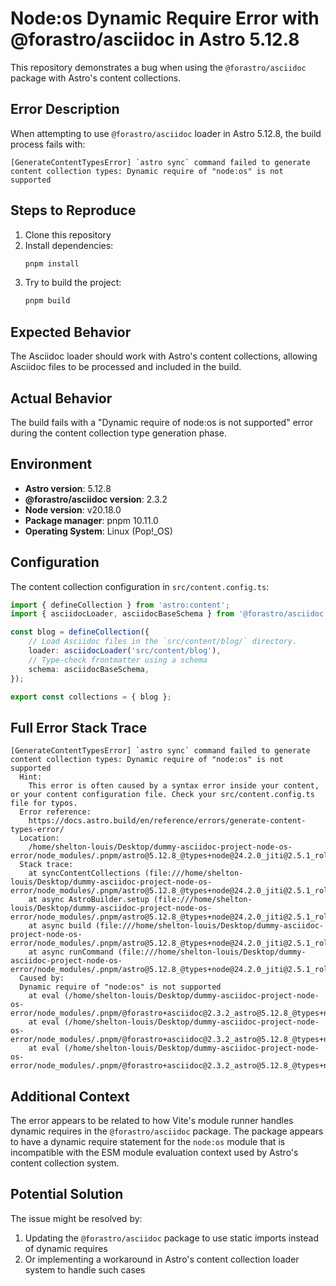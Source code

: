 # Node:os Dynamic Require Error with @forastro/asciidoc in Astro 5.12.8

This repository demonstrates a bug when using the `@forastro/asciidoc` package with Astro's content collections.

## Error Description

When attempting to use `@forastro/asciidoc` loader in Astro 5.12.8, the build process fails with:

```
[GenerateContentTypesError] `astro sync` command failed to generate content collection types: Dynamic require of "node:os" is not supported
```

## Steps to Reproduce

1. Clone this repository
2. Install dependencies:
   ```bash
   pnpm install
   ```
3. Try to build the project:
   ```bash
   pnpm build
   ```

## Expected Behavior

The Asciidoc loader should work with Astro's content collections, allowing Asciidoc files to be processed and included in the build.

## Actual Behavior

The build fails with a "Dynamic require of node:os is not supported" error during the content collection type generation phase.

## Environment

- **Astro version**: 5.12.8
- **@forastro/asciidoc version**: 2.3.2
- **Node version**: v20.18.0
- **Package manager**: pnpm 10.11.0
- **Operating System**: Linux (Pop!_OS)

## Configuration

The content collection configuration in `src/content.config.ts`:

```typescript
import { defineCollection } from 'astro:content';
import { asciidocLoader, asciidocBaseSchema } from '@forastro/asciidoc';

const blog = defineCollection({
	// Load Asciidoc files in the `src/content/blog/` directory.
	loader: asciidocLoader('src/content/blog'),
	// Type-check frontmatter using a schema
	schema: asciidocBaseSchema,
});

export const collections = { blog };
```

## Full Error Stack Trace

```
[GenerateContentTypesError] `astro sync` command failed to generate content collection types: Dynamic require of "node:os" is not supported
  Hint:
    This error is often caused by a syntax error inside your content, or your content configuration file. Check your src/content.config.ts file for typos.
  Error reference:
    https://docs.astro.build/en/reference/errors/generate-content-types-error/
  Location:
    /home/shelton-louis/Desktop/dummy-asciidoc-project-node-os-error/node_modules/.pnpm/astro@5.12.8_@types+node@24.2.0_jiti@2.5.1_rollup@4.46.2_typescript@5.9.2/node_modules/astro/dist/core/sync/index.js:219:11
  Stack trace:
    at syncContentCollections (file:///home/shelton-louis/Desktop/dummy-asciidoc-project-node-os-error/node_modules/.pnpm/astro@5.12.8_@types+node@24.2.0_jiti@2.5.1_rollup@4.46.2_typescript@5.9.2/node_modules/astro/dist/core/sync/index.js:219:11)
    at async AstroBuilder.setup (file:///home/shelton-louis/Desktop/dummy-asciidoc-project-node-os-error/node_modules/.pnpm/astro@5.12.8_@types+node@24.2.0_jiti@2.5.1_rollup@4.46.2_typescript@5.9.2/node_modules/astro/dist/core/build/index.js:100:5)
    at async build (file:///home/shelton-louis/Desktop/dummy-asciidoc-project-node-os-error/node_modules/.pnpm/astro@5.12.8_@types+node@24.2.0_jiti@2.5.1_rollup@4.46.2_typescript@5.9.2/node_modules/astro/dist/core/build/index.js:45:3)
    at async runCommand (file:///home/shelton-louis/Desktop/dummy-asciidoc-project-node-os-error/node_modules/.pnpm/astro@5.12.8_@types+node@24.2.0_jiti@2.5.1_rollup@4.46.2_typescript@5.9.2/node_modules/astro/dist/cli/index.js:142:7)
  Caused by:
  Dynamic require of "node:os" is not supported
    at eval (/home/shelton-louis/Desktop/dummy-asciidoc-project-node-os-error/node_modules/.pnpm/@forastro+asciidoc@2.3.2_astro@5.12.8_@types+node@24.2.0_jiti@2.5.1_rollup@4.46.2_types_bb9f723493abc33e9e95b288c1718144/node_modules/@forastro/asciidoc/index.js:7:7238)
    at eval (/home/shelton-louis/Desktop/dummy-asciidoc-project-node-os-error/node_modules/.pnpm/@forastro+asciidoc@2.3.2_astro@5.12.8_@types+node@24.2.0_jiti@2.5.1_rollup@4.46.2_types_bb9f723493abc33e9e95b288c1718144/node_modules/@forastro/asciidoc/index.js:22:2417)
    at eval (/home/shelton-louis/Desktop/dummy-asciidoc-project-node-os-error/node_modules/.pnpm/@forastro+asciidoc@2.3.2_astro@5.12.8_@types+node@24.2.0_jiti@2.5.1_rollup@4.46.2_types_bb9f723493abc33e9e95b288c1718144/node_modules/@forastro/asciidoc/index.js:7:7351)
```

## Additional Context

The error appears to be related to how Vite's module runner handles dynamic requires in the `@forastro/asciidoc` package. The package appears to have a dynamic require statement for the `node:os` module that is incompatible with the ESM module evaluation context used by Astro's content collection system.

## Potential Solution

The issue might be resolved by:
1. Updating the `@forastro/asciidoc` package to use static imports instead of dynamic requires
2. Or implementing a workaround in Astro's content collection loader system to handle such cases
